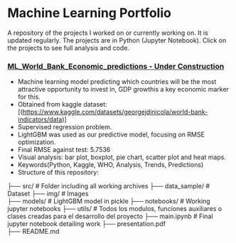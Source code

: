 # Machine Learning Portfolio
 

A repository of the projects I worked on or currently working on. It is updated regularly. The projects are in Python (Jupyter Notebook). Click on the projects to see full analysis and code.


###  [ML_World_Bank_Economic_predictions  - Under Construction]([https://github.com/Martagilant/EDA/blob/main/main.ipynb](https://github.com/Martagilant/ML_WHO_Economic_predictions/blob/main/main.ipynb))

* Machine learning model predicting which countries will be the most attractive opportunity to invest in, GDP growthis a key economic marker for this.
* Obtained from kaggle dataset: [(https://www.kaggle.com/datasets/georgejdinicola/world-bank-indicators/data)]
* Supervised regression problem.
* LightGBM was used as our predictive model, focusing on RMSE optimization.
* Final RMSE against test: 5.7536
* Visual analysis: bar plot, boxplot, pie chart, scatter plot and heat maps.
* Keywords(Python, Kaggle, WHO, Analysis, Trends, Predictions)
* Structure of this repository:
  
 ├── src/               # Folder including all working archives
    ├── data_sample/    # Dataset
    ├── img/            # Images  
    ├── models/         # LightGBM model in pickle 
    ├── notebooks/      # Working jupyter notebooks
    ├── utils/          # Todos los modulos, funciones auxiliares o clases creadas para el desarrollo del proyecto
├── main.ipynb          # Final jupyter notebook detailing work
├── presentation.pdf    
├── README.md  


